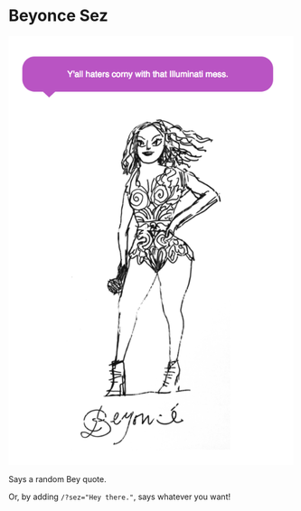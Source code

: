 # Beyonce Sez

![Bey Sez Screenshot](./bey-screenshot.png)

Says a random Bey quote.

Or, by adding `/?sez="Hey there."`, says whatever you want!